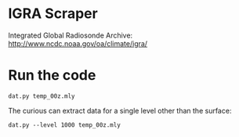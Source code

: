 IGRA Scraper
============

Integrated Global Radiosonde Archive:
http://www.ncdc.noaa.gov/oa/climate/igra/

Run the code
============

```
dat.py temp_00z.mly
```

The curious can extract data for a single level other than the
surface:

```
dat.py --level 1000 temp_00z.mly
```
